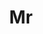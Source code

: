 ---
name: Shenghua Xu
title: Mr
email: 
website: 
note: Intern at Huawei Noah Ark
category: Master Students
photo: 
---